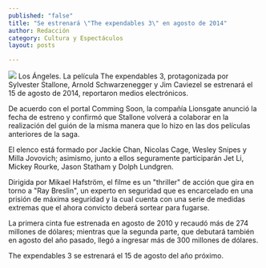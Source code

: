 ```yaml
---
published: "false"
title: "Se estrenará \"The expendables 3\" en agosto de 2014"
author: Redacción
category: Cultura y Espectáculos
layout: posts

---
```


![](http://i.imgur.com/PuUU7A2m.jpg)
Los Ángeles. La película The expendables 3, protagonizada por Sylvester Stallone, Arnold Schwarzenegger y Jim Caviezel se estrenará el 15 de agosto de 2014, reportaron medios electrónicos.

De acuerdo con el portal Comming Soon, la compañía Lionsgate anunció la fecha de estreno y confirmó que Stallone volverá a colaborar en la realización del guión de la misma manera que lo hizo en las dos películas anteriores de la saga.

El elenco está formado por Jackie Chan, Nicolas Cage, Wesley Snipes y Milla Jovovich; asimismo, junto a ellos seguramente participarán Jet Li, Mickey Rourke, Jason Statham y Dolph Lundgren.

Dirigida por Mikael Hafström, el filme es un "thriller" de acción que gira en torno a "Ray Breslin", un experto en seguridad que es encarcelado en una prisión de máxima seguridad y la cual cuenta con una serie de medidas extremas que el ahora convicto deberá sortear para fugarse.

La primera cinta fue estrenada en agosto de 2010 y recaudó más de 274 millones de dólares; mientras que la segunda parte, que debutará también en agosto del año pasado, llegó a ingresar más de 300 millones de dólares.

The expendables 3 se estrenará el 15 de agosto del año próximo.
